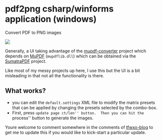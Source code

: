 # pdf2png csharp/winforms application (windows)

Convert PDF to PNG images

![](https://raw.github.com/tfoxo/System.Cor3/master/Source-Console/Pdf2Png/info/pdfmatrixfilter.png)

Generally, a UI taking advantage of the [mupdf-converter] project which depends on [MuPDF] (`mupdflib.dll`) which can be obtained via the [SumatraPDF] project.

Like most of my messy projects up here, I use this but the UI is a bit misleading in that not all the functionality is there.

## What works?

* you can edit the `default.settings` XML file to modify the matrix presets that can be applied by changing the presets selected by the combo-box.
* First, press ``update page ct/len'' button.  Then you can hit the ``process'' button to generate the images.


Youre welcome to comment somewhere in the comments of [tfwxo-blog](http://tfwio.wordpress.com/projects) to get me to update this if you would like to kick-start a particular update.

[MuPDF]: http://www.mupdf.com
[SumatraPDF]: blog.kowalczyk.info/software/sumatrapdf/free-pdf-reader.html‎
[mupdf-converter]: https://code.google.com/p/mupdf-converter/source/browse/trunk/MuPDF/MuPDFConverter.cs?r=2
